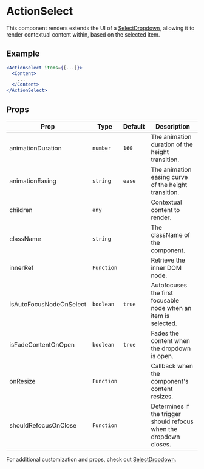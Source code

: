 # ActionSelect

This component renders extends the UI of a [SelectDropdown](../SelectDropdown), allowing it to render contextual content within, based on the selected item.

## Example

```jsx
<ActionSelect items={[...]}>
  <Content>
    ...
  </Content>
</ActionSelect>
```

## Props

| Prop                    | Type       | Default | Description                                                        |
| ----------------------- | ---------- | ------- | ------------------------------------------------------------------ |
| animationDuration       | `number`   | `160`   | The animation duration of the height transition.                   |
| animationEasing         | `string`   | `ease`  | The animation easing curve of the height transition.               |
| children                | `any`      |         | Contextual content to render.                                      |
| className               | `string`   |         | The className of the component.                                    |
| innerRef                | `Function` |         | Retrieve the inner DOM node.                                       |
| isAutoFocusNodeOnSelect | `boolean`  | `true`  | Autofocuses the first focusable node when an item is selected.     |
| isFadeContentOnOpen     | `boolean`  | `true`  | Fades the content when the dropdown is open.                       |
| onResize                | `Function` |         | Callback when the component's content resizes.                     |
| shouldRefocusOnClose    | `Function` |         | Determines if the trigger should refocus when the dropdown closes. |

For additional customization and props, check out [SelectDropdown](../SelectDropdown).
